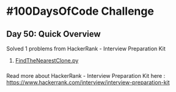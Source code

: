 # #100DaysOfCode Challenge
## Day 50: Quick Overview
Solved 1 problems from HackerRank - Interview Preparation Kit
1. [FindTheNearestClone.py](https://github.com/sandeep-krishna/100DaysOfCode/blob/master/Day%2050/FindTheNearestClone.py)
### 
Read more about HackerRank - Interview Preparation Kit here : https://www.hackerrank.com/interview/interview-preparation-kit